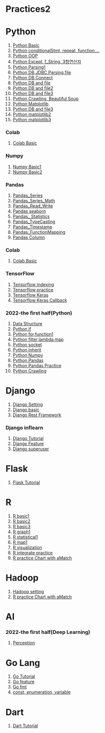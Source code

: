 # Practices2

# Python
<ol>
  <li><a href = "https://github.com/SeoulPolarBear/Practices2/tree/main/Python/Nov07_1_Basic">Python Basic</a></li>
  <li><a href = "https://github.com/SeoulPolarBear/Practices2/tree/main/Python/Nov08_1_Basic">Python conditionalStmt, repeat, function,...</a></li>
  <li><a href = "https://github.com/SeoulPolarBear/Practices2/tree/main/Python/Nov09_1_OOP">Python OOP</a></li>
   <li><a href = "https://github.com/SeoulPolarBear/Practices2/tree/main/Python/Nov10_1_Python">Python Except, f_String, 3항연산자</a></li>
   <li><a href = "https://github.com/SeoulPolarBear/Practices2/tree/main/Python/Nov10_2_2_Python">Python Parsing1</a></li>
   <li><a href = "https://github.com/SeoulPolarBear/Practices2/tree/main/Python/Nov11_1_2_Python">Python DB,JDBC,Parsing,file</a></li> 
   <li><a href = "https://github.com/SeoulPolarBear/Practices2/tree/main/Python/Nov14_1_2_Python">Python DB Connect</a></li>
   <li><a href = "https://github.com/SeoulPolarBear/Practices2/tree/main/Python/Nov14_2_2_Python">Python DB and file</a></li>
   <li><a href = "https://github.com/SeoulPolarBear/Practices2/tree/main/Python/Nov15_1_2_Python">Python DB and file2</a></li>
   <li><a href = "https://github.com/SeoulPolarBear/Practices2/tree/main/Python/Nov25_1_2_Python">Python DB and file3</a></li>
   <li><a href = "https://github.com/SeoulPolarBear/Practices2/tree/main/Python/Nov16_1_2_WebCrawling">Python Crawling, Beautiful Soup</a></li>
   <li><a href = "https://github.com/SeoulPolarBear/Practices2/tree/main/Python/Nov17_1_Matplotlib">Python Matplotlib</a></li>
   <li><a href = "https://github.com/SeoulPolarBear/Practices2/tree/main/Python/Nov18_1_2_Python">Python DB and file3</a></li>
   <li><a href = "https://github.com/SeoulPolarBear/Practices2/tree/main/Python/Nov21_2_Matplotlib">Python matplotlib2</a></li>
   <li><a href = "https://github.com/SeoulPolarBear/Practices2/tree/main/Python/Nov22_1_2_Matplotlib">Python matplotlib3</a></li>
 </ol>
 
 ### Colab
 <ol>
 <li><a href = "https://github.com/SeoulPolarBear/Practices2/blob/main/Python/ColabBasic.ipynb">Colab Basic</a></li>
 </ol>
 
 ### Numpy
  <ol>
   <li><a href = "https://github.com/SeoulPolarBear/Practices2/blob/main/Python/Numpy/NumpyBasic.ipynb">Numpy Basic1</a></li>
   <li><a href = "https://github.com/SeoulPolarBear/Practices2/blob/main/Python/Numpy/NumpyBasic2.ipynb">Numpy Basic2</a></li>
 </ol>
 
 ### Pandas
  <ol>
   <li><a href = "https://github.com/SeoulPolarBear/Practices2/blob/main/Python/Pandas/Dec07_Pandas_Series.ipynb">Pandas_Series</a></li>
  <li><a href = "https://github.com/SeoulPolarBear/Practices2/blob/main/Python/Pandas/Dec07_2_Series_Math.ipynb">Pandas_Series_Math</a></li>
   <li><a href = "https://github.com/SeoulPolarBear/Practices2/blob/main/Python/Pandas/Dec07_3_Read_Write.ipynb">Pandas_Read_Write</a></li>
  <li><a href = "https://github.com/SeoulPolarBear/Practices2/blob/main/Python/Pandas/Dec08_2_Duplication.ipynb">Pandas seaborn</a></li>
 <li><a href = "https://github.com/SeoulPolarBear/Practices2/blob/main/Python/Pandas/Dec08_3_static.ipynb">Pandas_
Statistics</a></li>
 <li><a href = "https://github.com/SeoulPolarBear/Practices2/blob/main/Python/Pandas/Dec08_3_TypeCasting.ipynb">Pandas_TypeCasting</a></li>
 <li><a href = "https://github.com/SeoulPolarBear/Practices2/blob/main/Python/Pandas/Dec08_4_Timestamp.ipynb">Pandas_Timestamp</a></li>
 <li><a href = "https://github.com/SeoulPolarBear/Practices2/blob/main/Python/Pandas/Dec08_5_FunctionMapping.ipynb">Pandas_FunctionMapping</a></li>
 <li><a href = "https://github.com/SeoulPolarBear/Practices2/blob/main/Python/Pandas/Dec09_1_Column.ipynb">Pandas Column</a></li>
 </ol>
 
 ### Colab
 <ol>
 <li><a href = "https://github.com/SeoulPolarBear/Practices2/blob/main/Python/ColabBasic.ipynb">Colab Basic</a></li>
 </ol>
 
 ### TensorFlow
  <ol>
   <li><a href = "https://github.com/SeoulPolarBear/Practices2/blob/main/Python/Pandas/Dec14_1_Tensorflow_indexing.ipynb">Tensorflow indexing</a></li>
   <li><a href = "https://github.com/SeoulPolarBear/Practices2/blob/main/Python/Pandas/Dec14_2_tf_bmi.ipynb">
Tensorflow practice</a></li>
   <li><a href = "https://github.com/SeoulPolarBear/Practices2/blob/main/Python/Pandas/Dec14_3_Tensorflow_Keras.ipynb">
Tensorflow Keras</a></li>
   <li><a href = "https://github.com/SeoulPolarBear/Practices2/blob/main/Python/Pandas/Dec14_4_keras_Callback.ipynb">
Tensorflow Keras Callback</a></li>
 </ol>
 
 ### 2022-the first half(Python)
<ol>
  <li><a href = "https://github.com/SeoulPolarBear/Practices2/tree/main/Python/2022-the%20first%20half/20220401">Data Structure</a></li>
  <li><a href = "https://github.com/SeoulPolarBear/Practices2/tree/main/Python/2022-the%20first%20half/20220403">Python if</a></li> 
  <li><a href = "https://github.com/SeoulPolarBear/Practices2/tree/main/Python/2022-the%20first%20half/20220404">Python for,function1</a></li>
  <li><a href = "https://github.com/SeoulPolarBear/Practices2/tree/main/Python/2022-the%20first%20half/20220406">Python filter,lambda,map</a></li>
  <li><a href = "https://github.com/SeoulPolarBear/Practices2/tree/main/Python/2022-the%20first%20half/20220408">Python socket</a></li>
  <li><a href = "https://github.com/SeoulPolarBear/Practices2/tree/main/Python/2022-the%20first%20half/20220410">Python inherit</a></li>
  <li><a href = "https://github.com/SeoulPolarBear/Practices2/tree/main/Python/2022-the%20first%20half/20220411">Python Numpy</a></li>
  <li><a href = "https://github.com/SeoulPolarBear/Practices2/tree/main/Python/2022-the%20first%20half/20220413">Python Pandas</a></li>
  <li><a href = "https://github.com/SeoulPolarBear/Practices2/tree/main/Python/2022-the%20first%20half/20220415">Python Pandas Practice</a></li>
  <li><a href = "https://github.com/SeoulPolarBear/Practices2/tree/main/Python/2022-the%20first%20half/20220417">Python Crawling</a></li>
 </ol>
 
 # Django
<ol>
<li><a href = "https://github.com/SeoulPolarBear/Practices2/tree/main/Django/django">Django Setting</a></li>
  <li><a href = "https://github.com/SeoulPolarBear/Practices2/tree/main/Django/Nov22_2_MTVPattern">Django basic</a></li>
  <li><a href = "https://github.com/SeoulPolarBear/Practices2/tree/main/Django/Nov23_1_DRF">Django Rest Framework</a></li>
</ol>

### Django inflearn
<ol>
<li><a href = "https://github.com/SeoulPolarBear/Practices2/blob/main/Django/inflearn/Django/Django%20Tutourial.txt">Django Tutorial</a></li>
  <li><a href = "https://github.com/SeoulPolarBear/Practices2/blob/main/Django/inflearn/Django/2-1.Django%20%ED%8A%B9%EC%A7%95.txt">Django Feature</a></li>
  <li><a href = "https://github.com/SeoulPolarBear/Practices2/blob/main/Django/inflearn/Django/2-2.%20Django%20superuser%20%EC%83%9D%EC%84%B1.txt">Django superuser</a></li>
</ol>

 # Flask 
 <ol>
<li><a href = "https://github.com/SeoulPolarBear/Practices2/blob/main/Flask/flask%20tutorial.txt">Flask Tutorial</a></li>
</ol>

 # R
<ol>
  <li><a href = "https://github.com/SeoulPolarBear/Practices2/blob/main/R/Nov24_1_BasicR.R">R basic1</a></li>
  <li><a href = "https://github.com/SeoulPolarBear/Practices2/blob/main/R/Nov24_2_basicR.R">R basic2</a></li>
  <li><a href = "https://github.com/SeoulPolarBear/Practices2/blob/main/R/Nov24_3_basic3.R">R basic3</a></li>
  <li><a href = "https://github.com/SeoulPolarBear/Practices2/blob/main/R/Nov25_1_graph1.R">R graph1</a></li>
  <li><a href = "https://github.com/SeoulPolarBear/Practices2/blob/main/R/Nov25_2_statistical.R">R statistical1</a></li>
  <li><a href = "https://github.com/SeoulPolarBear/Practices2/blob/main/R/Nov25_3_2_map.R">R map1</a></li>
  <li><a href = "https://github.com/SeoulPolarBear/Practices2/blob/main/R/Nov28_1_2_visualization.R">R visualization</a></li>
  <li><a href = "https://github.com/SeoulPolarBear/Practices2/blob/main/R/Nov29_1_practice.R">R integrate practice</a></li>
  <li><a href = "https://github.com/SeoulPolarBear/Practices2/blob/main/R/Nov29_2_aMatch_chart.R">R practice Chart with aMatch</a></li>

</ol>

 # Hadoop
<ol>
  <li><a href = "https://github.com/SeoulPolarBear/Practices2/blob/main/Hadoop/0.Hadoop_setting.txt">Hadoop setting</a></li>
   <li><a href = "https://github.com/SeoulPolarBear/Practices2/blob/main/R/Nov29_2_aMatch_chart.R">R practice Chart with aMatch</a></li>
</ol>
 
# AI
### 2022-the first half(Deep Learning)
<ol>
  <li><a href = "https://github.com/SeoulPolarBear/Practices2/blob/main/ML/2022-the%20first%20half/01perceptron.ipynb">
Perception</a></li>
</ol> 

# Go Lang
<ol>
  <li><a href = "https://github.com/SeoulPolarBear/Practices2/blob/main/Go%20Lang/Go%20Lang%20tutorial.txt">Go Tutorial</a></li>
   <li><a href = "https://github.com/SeoulPolarBear/Practices2/blob/main/Go%20Lang/2-1%20Go%20%ED%8A%B9%EC%A7%95.txt">Go feature</a></li>
   <li><a href = "https://github.com/SeoulPolarBear/Practices2/tree/main/Go%20Lang/section1">Go fmt</a></li>
   <li><a href = "https://github.com/SeoulPolarBear/Practices2/tree/main/Go%20Lang/section2">const, enumeration, variable</a></li>
</ol>

# Dart
<ol>
  <li><a href = "https://github.com/SeoulPolarBear/Practices2/blob/main/Dart/Dart%20tutorial.txt">Dart Tutorial</a></li>
</ol>
